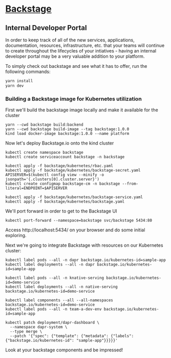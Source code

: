 # [Backstage](https://backstage.io)

## Internal Developer Portal

In order to keep track of all of the new services, applications, documentation, resources, infrastructure, etc. that your teams will continue to create throughout the lifecycles of your intiatives - having an internal developer portal may be a very valuable addition to your platform.

To simply check out backstage and see what it has to offer, run the following commands:

```sh
yarn install
yarn dev
```

### Building a Backstage image for Kubernetes utilization


First we'll build the backstage image locally and make it available for the cluster

```
yarn --cwd backstage build:backend
yarn --cwd backstage build-image --tag backstage:1.0.0
kind load docker-image backstage:1.0.0 --name platform
```

Now let's deploy Backstage.io onto the kind cluster

```
kubectl create namespace backstage
kubectl create serviceaccount backstage -n backstage

kubectl apply -f backstage/kubernetes/rbac.yaml
kubectl apply -f backstage/kubernetes/backstage-secret.yaml
APISERVER=$(kubectl config view --minify -o jsonpath='{.clusters[0].cluster.server}')
kubectl create configmap backstage-cm -n backstage --from-literal=ENDPOINT=$APISERVER

kubectl apply -f backstage/kubernetes/backstage-service.yaml
kubectl apply -f backstage/kubernetes/backstage.yaml
```

We'll port forward in order to get to the Backstage UI

```
kubectl port-forward --namespace=backstage svc/backstage 5434:80
```

Access http://localhost:5434/ on your browser and do some initial exploring.

Next we're going to integrate Backstage with resources on our Kubernetes cluster:

```
kubectl label pods --all -n dapr backstage.io/kubernetes-id=sample-app
kubectl label deployments --all -n dapr backstage.io/kubernetes-id=sample-app

kubectl label pods --all -n knative-serving backstage.io/kubernetes-id=demo-service
kubectl label deployments --all -n native-serving backstage.io/kubernetes-id=demo-service

kubectl label components --all --all-namespaces backstage.io/kubernetes-id=demo-service
kubectl label pods --all -n team-a-dev-env backstage.io/kubernetes-id=sample-app

kubectl patch deployment/dapr-dashboard \
  --namespace dapr-system \
  --type merge \
  --patch '{"spec": {"template": {"metadata": {"labels": {"backstage.io/kubernetes-id": "sample-app"}}}}}'
```

Look at your backstage components and be impressed!
